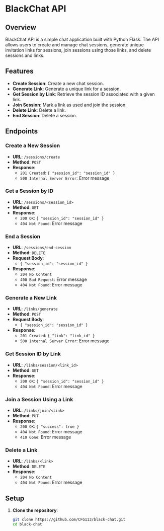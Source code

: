 # BlackChat API

## Overview

BlackChat API is a simple chat application built with Python Flask. The API allows users to create and manage chat sessions, generate unique invitation links for sessions, join sessions using those links, and delete sessions and links.

## Features

- **Create Session**: Create a new chat session.
- **Generate Link**: Generate a unique link for a session.
- **Get Session by Link**: Retrieve the session ID associated with a given link.
- **Join Session**: Mark a link as used and join the session.
- **Delete Link**: Delete a link.
- **End Session**: Delete a session.

## Endpoints

### Create a New Session

- **URL**: `/sessions/create`
- **Method**: `POST`
- **Response**:
  - `201 Created`: `{ "session_id": "session_id" }`
  - `500 Internal Server Error`: Error message

### Get a Session by ID

- **URL**: `/sessions/<session_id>`
- **Method**: `GET`
- **Response**:
  - `200 OK`: `{ "session_id": "session_id" }`
  - `404 Not Found`: Error message

### End a Session

- **URL**: `/sessions/end-session`
- **Method**: `DELETE`
- **Request Body**:
  - `{ "session_id": "session_id" }`
- **Response**:
  - `204 No Content`
  - `400 Bad Request`: Error message
  - `404 Not Found`: Error message

### Generate a New Link

- **URL**: `/links/generate`
- **Method**: `POST`
- **Request Body**:
  - `{ "session_id": "session_id" }`
- **Response**:
  - `201 Created`: `{ "link": "link_id" }`
  - `500 Internal Server Error`: Error message

### Get Session ID by Link

- **URL**: `/links/session/<link_id>`
- **Method**: `GET`
- **Response**:
  - `200 OK`: `{ "session_id": "session_id" }`
  - `404 Not Found`: Error message

### Join a Session Using a Link

- **URL**: `/links/join/<link>`
- **Method**: `PUT`
- **Response**:
  - `200 OK`: `{ "success": true }`
  - `404 Not Found`: Error message
  - `410 Gone`: Error message

### Delete a Link

- **URL**: `/links/<link>`
- **Method**: `DELETE`
- **Response**:
  - `204 No Content`
  - `404 Not Found`: Error message

## Setup

1. **Clone the repository**:
   ```bash
   git clone https://github.com/CFG113/black-chat.git
   cd black-chat
